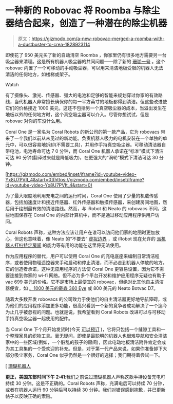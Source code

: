 # 一种新的 Robovac 将 Roomba 与除尘器结合起来，创造了一种潜在的除尘机器

> 原文：<https://gizmodo.com/a-new-robovac-merged-a-roomba-with-a-dustbuster-to-crea-1828923114>

即使花了 950 美元买了新的自动清空 Roomba ，你家里仍有很多地方需要另一台吸尘器来清理。这是所有机器人吸尘器的共同问题——除了新的 [珊瑚一号](https://www.coralrobots.com/) 。这个 robovac 内置了一个可移动的手动吸尘器，可以用来清洁地板受限的机器人无法清洁的任何地方，如楼梯或架子。

Watch

有了摄像头、激光、传感器、强大的电池和足够的智能来规划穿过你家的有效路线，当代机器人非常擅长确保你的每一平方英寸的地板都得到清洁。但这些改进使它们的价格接近 1000 美元，这还不包括另一个真空吸尘器的成本，当溢出发生在地板以外的任何地方时，这个真空吸尘器可以介入。尽管你想试试，但是 robovac 对你的车没什么用。

Coral One 是一家名为 Coral Robots 的新公司的第一款产品，它为 robovacs 带来了一个我们以前从未见过的新功能。负责机器人吸力的电机安装在一个单独的单元中，可以很容易地拆卸(不需要工具)，并用作手持真空吸尘器。可移动清洁器自带电池，电池寿命可达 7 0 分钟，而 Coral One 机器人承诺在“标准”模式下清洁可达 90 分钟(翻译过来就是降低吸力)，在更强大的“涡轮”模式下清洁可达 30 分钟。

 [https://gizmodo.com/embed/inset/iframe?id=youtube-video-Yx8U7PVIt_4&start=0](https://gizmodo.com/embed/inset/iframe?id=youtube-video-Yx8U7PVIt_4&start=0) 

为了最大限度地利用充电之间的运行时间，Coral One 使用了少量的机载传感器，包括加速度计和接近传感器、红外传感器和触摸传感器，来创建房间地图，然后用于绘制最有效的清洁路线。然而，与 iRobot 和 Neato 的 robovacs 不同，这些地图保存在 Coral One 的内部计算机中，而不是通过移动应用程序供用户访问。

Coral Robots 声称，这种方法应该让用户在谁可以访问他们家的地图时更加放心，但这也意味着，像 Neato 的“不要去” [虚拟边界](https://gizmodo.com/the-best-thing-to-ever-happen-to-robot-vacuums-is-this-1797948181#_ga=2.52105325.511978038.1536521438-778662195.1536521438) ，或 iRobot 现在允许的 [派机器人打扫特定房间](https://gizmodo.com/irobot-finally-makes-a-roomba-that-empties-itself-1828854463) 的能力等有用的功能在这里将无法使用。

作为应用程序的替代，用户可以使用 Coral One 的充电底座来编制日常清洁程序，或者使用物理遥控器来手动启动和停止清洁，而不必走到机器人停放的地方。它的创造者承诺，这种无应用程序的方法使 Coral One 更容易设置，因为它不需要连接到你家的 wi-fi 网络。但不必为多个平台开发和维护应用程序无疑也有助于 vac 699 美元的价格。它不是市场上最便宜的 robovac，但绝对比其他自主清洁器便宜，如 [、1000 美元的戴森 360 Eye](https://gizmodo.com/dyson-s-first-robovac-sucks-up-all-your-dirt-and-cash-1784141541#_ga=2.10229489.511978038.1536521438-778662195.1536521438) 或 800 美元的 Neato Botvac D7。

随着大多数开发 robovacs 的公司致力于使他们的自主清洁器更好地导航障碍，或为他们的应用程序添加更多功能，很高兴看到一个新的竞争者成功解决了一个迄今为止几乎被忽视的问题。也就是说，我希望看到 Coral Robots 改进可以与可移动手持真空吸尘器一起使用的配件。

当 Coral One 下个月开始发货时(今天 [可以预订](https://www.coralrobots.com/) )，它将只包括一个缝隙工具和一个整理家具的织物工具。毫无疑问，即使是最聪明的机器人也很难导航和安全清洁家中的一些区域(例如，一个脏乱的孩子的房间)，因此电动地板清洁附件肯定会成为其工具集的一个受欢迎的补充。但是，对于第一代产品来说，如果你准备卸下大部分吸尘家务，Coral One 似乎仍然是一个很好的选择；我们期待着尝试一下。

[ [珊瑚机器人](https://www.coralrobots.com/)

**更正，美国东部时间下午 2:41**:我们之前说过珊瑚机器人声称这款手持设备充电可持续 30 分钟。这是不正确的。Coral Robots 声称，充满电后可以持续 70 分钟，或者在机器人运行 90 分钟后可以持续 30 分钟。我们对错误感到抱歉，并已更新帖子以反映正确的索赔。